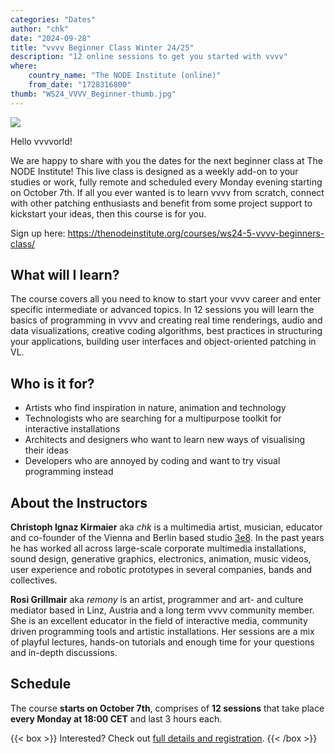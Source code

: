 ```yaml
---
categories: "Dates"
author: "chk"
date: "2024-09-28"
title: "vvvv Beginner Class Winter 24/25"
description: "12 online sessions to get you started with vvvv"
where: 
    country_name: "The NODE Institute (online)"
    from_date: "1728316800"
thumb: "WS24_VVVV_Beginner-thumb.jpg"
---
```


![](WS24_VVVV_Beginner.jpg) 

Hello vvvvorld!

We are happy to share with you the dates for the next beginner class at The NODE Institute! This live class is designed as a weekly add-on to your studies or work, fully remote and scheduled every Monday evening starting on October 7th. If all you ever wanted is to learn vvvv from scratch, connect with other patching enthusiasts and benefit from some project support to kickstart your ideas, then this course is for you.

Sign up here:
https://thenodeinstitute.org/courses/ws24-5-vvvv-beginners-class/

## What will I learn?

The course covers all you need to know to start your vvvv career and enter specific intermediate or advanced topics. In 12 sessions you will learn the basics of programming in vvvv and creating real time renderings, audio and data visualizations, creative coding algorithms, best practices in structuring your applications, building user interfaces and object-oriented patching in VL.

## Who is it for?

- Artists who find inspiration in nature, animation and technology
- Technologists who are searching for a multipurpose toolkit for interactive installations
- Architects and designers who want to learn new ways of visualising their ideas
- Developers who are annoyed by coding and want to try visual programming instead

## About the Instructors

**Christoph Ignaz Kirmaier** aka *chk* is a multimedia artist, musician, educator and co-founder of the Vienna and Berlin based studio [3e8](https://www.3e8.studio/). In the past years he has worked all across large-scale corporate multimedia installations, sound design, generative graphics, electronics, animation, music videos, user experience and robotic prototypes in several companies, bands and collectives.

**Rosi Grillmair** aka *remony* is an artist, programmer and art- and culture mediator based in Linz, Austria and a long term vvvv community member. She is an excellent educator in the field of interactive media, community driven programming tools and artistic installations. Her sessions are a mix of playful lectures, hands-on tutorials and enough time for your questions and in-depth discussions.

## Schedule

The course **starts on October 7th**, comprises of **12 sessions** that take place **every Monday at 18:00 CET** and last 3 hours each. 

{{< box >}}
Interested? Check out [full details and registration](https://thenodeinstitute.org/courses/ws24-5-vvvv-beginners-class/).
{{< /box >}}

